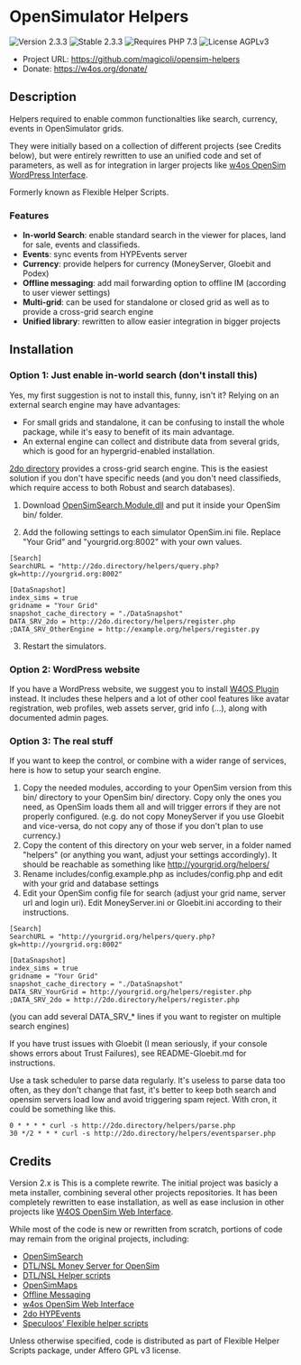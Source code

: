 # OpenSimulator Helpers

![Version 2.3.3](https://badgen.net/badge/Version/2.3.3/blue) ![Stable 2.3.3](https://badgen.net/badge/Stable/2.3.3/green) ![Requires PHP 7.3](https://badgen.net/badge/PHP/7.3/7884bf) ![License AGPLv3](https://badgen.net/badge/License/AGPLv3/552b55)

- Project URL: <https://github.com/magicoli/opensim-helpers>
- Donate: <https://w4os.org/donate/>

## Description

Helpers required to enable common functionalties like search, currency, events in OpenSimulator grids.

They were initially based on a collection of different projects (see Credits below), but were entirely rewritten to use an unified code and set of parameters, as well as for integration in larger projects like [w4os OpenSim WordPress Interface](https://w4os.org/).

Formerly known as Flexible Helper Scripts.

### Features

- **In-world Search**: enable standard search in the viewer for places, land for sale, events and classifieds.
- **Events**: sync events from HYPEvents server
- **Currency**: provide helpers for currency (MoneyServer, Gloebit and Podex)
- **Offline messaging**: add mail forwarding option to offline IM (according to user viewer settings)
- **Multi-grid**: can be used for standalone or closed grid as well as to provide a cross-grid search engine
- **Unified library**: rewritten to allow easier integration in bigger projects

## Installation

### Option 1: Just enable in-world search (don't install this)

Yes, my first suggestion is not to install this, funny, isn't it? Relying on an external search engine may have advantages:

- For small grids and standalone, it can be confusing to install the whole package, while it's easy to benefit of its main advantage.
- An external engine can collect and distribute data from several grids, which is good for an hypergrid-enabled installation.

[2do directory](http://2do.directory/) provides a cross-grid search engine. This is the easiest solution if you don't have specific needs (and you don't need classifieds, which require access to both Robust and search databases).

1. Download [OpenSimSearch.Module.dll](https://github.com/GuduleLapointe/flexible_helper_scripts/tree/master/bin) and put it inside your OpenSim bin/ folder.

2. Add the following settings to each simulator OpenSim.ini file. Replace "Your Grid" and "yourgrid.org:8002" with your own values.

  ```
  [Search]
  SearchURL = "http://2do.directory/helpers/query.php?gk=http://yourgrid.org:8002"

  [DataSnapshot]
  index_sims = true
  gridname = "Your Grid"
  snapshot_cache_directory = "./DataSnapshot"
  DATA_SRV_2do = http://2do.directory/helpers/register.php
  ;DATA_SRV_OtherEngine = http://example.org/helpers/register.py
  ```

3. Restart the simulators.

### Option 2: WordPress website

If you have a WordPress website, we suggest you to install [W4OS Plugin](https://w4os.org/) instead. It includes these helpers and a lot of other cool features like avatar registration, web profiles, web assets server, grid info (...), along with documented admin pages.

### Option 3: The real stuff

If you want to keep the control, or combine with a wider range of services, here is how to setup your search engine.

1. Copy the needed modules, according to your OpenSim version from this bin/ directory to your OpenSim bin/ directory. Copy only the ones you need, as OpenSim loads them all and will trigger errors if they are not properly configured. (e.g. do not copy MoneyServer if you use Gloebit and vice-versa, do not copy any of those if you don't plan to use currency.)
2. Copy the content of this directory on your web server, in a folder named "helpers" (or anything you want, adjust your settings accordingly). It should be reachable as something like <http://yourgrid.org/helpers/>
3. Rename includes/config.example.php as includes/config.php and edit with your grid and database settings
4. Edit your OpenSim config file for search (adjust your grid name, server url and login uri). Edit MoneyServer.ini or Gloebit.ini according to their instructions.

```
[Search]
SearchURL = "http://yourgrid.org/helpers/query.php?gk=http://yourgrid.org:8002"

[DataSnapshot]
index_sims = true
gridname = "Your Grid"
snapshot_cache_directory = "./DataSnapshot"
DATA_SRV_YourGrid = http://yourgrid.org/helpers/register.php
;DATA_SRV_2do = http://2do.directory/helpers/register.php
```

(you can add several DATA_SRV_* lines if you want to register on multiple search engines)

If you have trust issues with Gloebit (I mean seriously, if your console shows errors about Trust Failures), see README-Gloebit.md for instructions.

Use a task scheduler to parse data regularly. It's useless to parse data too often, as they don't change that fast, it's better to keep both search and opensim servers load low and avoid triggering spam reject. With cron, it could be something like this.

```
0 * * * * curl -s http://2do.directory/helpers/parse.php
30 */2 * * * curl -s http://2do.directory/helpers/eventsparser.php
```

## Credits

Version 2.x is This is a complete rewrite. The initial project was basicly a meta installer, combining several other projects repositories. It has been completely rewritten to ease installation, as well as ease inclusion in other projects like [W4OS OpenSim Web Interface](https://w4os.org/).

While most of the code is new or rewritten from scratch, portions of code may remain from the original projects, including:

- [OpenSimSearch](https://github.com/kcozens/OpenSimSearch)
- [DTL/NSL Money Server for OpenSim](http://www.nsl.tuis.ac.jp/xoops/modules/xpwiki/?OpenSim%2FMoneyServer)
- [DTL/NSL Helper scripts](http://www.nsl.tuis.ac.jp/xoops/modules/xpwiki/?OpenSim%2FMoneyServer%2FHelper%20Script)
- [OpenSimMaps](https://github.com/hawddamor/opensimmaps)
- [Offline Messaging](http://opensimulator.org/wiki/Offline_Messaging)
- [w4os OpenSim Web Interface](https://w4os.org/)
- [2do HYPEvents](https://2do.directory)
- [Speculoos' Flexible helper scripts](https://github.com/GuduleLapointe/flexible_helper_scripts)

Unless otherwise specified, code is distributed as part of Flexible Helper Scripts package, under Affero GPL v3 license.
